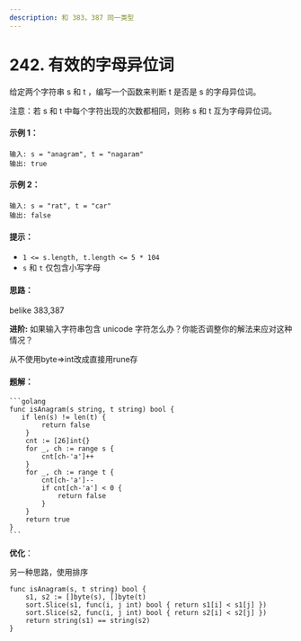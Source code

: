 ```yaml
---
description: 和 383，387 同一类型
---
```


# 242. 有效的字母异位词

给定两个字符串 s 和 t ，编写一个函数来判断 t 是否是 s 的字母异位词。

注意：若 s 和 t 中每个字符出现的次数都相同，则称 s 和 t 互为字母异位词。

#### **示例 1：**

```
输入: s = "anagram", t = "nagaram"
输出: true
```

#### **示例 2：**

```
输入: s = "rat", t = "car"
输出: false
```

#### **提示：**

* `1 <= s.length, t.length <= 5 * 104`
* `s` 和 `t` 仅包含小写字母

#### **思路：**

belike 383,387

**进阶:** 如果输入字符串包含 unicode 字符怎么办？你能否调整你的解法来应对这种情况？

从不使用byte=>int改成直接用rune存

#### 题解：

````
```golang
func isAnagram(s string, t string) bool {
   if len(s) != len(t) {
        return false
    }
    cnt := [26]int{}
    for _, ch := range s {
        cnt[ch-'a']++
    }
    for _, ch := range t {
        cnt[ch-'a']--
        if cnt[ch-'a'] < 0 {
            return false
        }
    }
    return true
}
```
````

**优化**：

另一种思路，使用排序

```
func isAnagram(s, t string) bool {
    s1, s2 := []byte(s), []byte(t)
    sort.Slice(s1, func(i, j int) bool { return s1[i] < s1[j] })
    sort.Slice(s2, func(i, j int) bool { return s2[i] < s2[j] })
    return string(s1) == string(s2)
}
```
